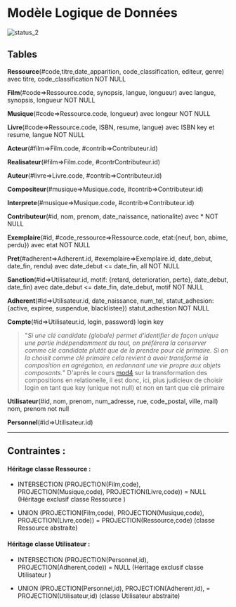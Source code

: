 # Modèle Logique de Données
![status_2](https://img.shields.io/badge/Rendu%202-in%20progress-orange)

## Tables
**Ressource**(#code,titre,date_apparition, code_classification, editeur, genre) avec titre, code_classification NOT NULL

**Film**(#code=>Ressource.code, synopsis, langue, longueur) avec langue, synopsis, longueur NOT NULL

**Musique**(#code=>Ressource.code, longueur) avec longeur NOT NULL

**Livre**(#code=>Ressource.code, ISBN, resume, langue) avec ISBN key et resume, langue NOT NULL

**Acteur**(#film=>Film.code, #contrib=><span>Contributeur.id</span>)

**Realisateur**(#film=>Film.code, #contr<span>Contributeur.id</span>)

**Auteur**(#livre=>Livre.code, #contrib=><span>Contributeur.id</span>)

**Compositeur**(#musique=>Musique.code, #contrib=><span>Contributeur.id</span>)

**Interprete**(#musique=>Musique.code, #contrib=><span>Contributeur.id</span>)

**Contributeur**(#id, nom, prenom, date_naissance, nationalite) avec * NOT NULL

**Exemplaire**(#id, #code_ressource=>Ressource.code, etat:{neuf, bon, abime, perdu}) avec etat NOT NULL

**Pret**(#adherent=>Adherent<span>.id, #exemplaire=>Exemplaire</span>.id, date_debut, date_fin, rendu) avec date_debut <= date_fin, all NOT NULL

**Sanction**(#id=><span>Utilisateur.id</span>, motif: {retard, deterioration, perte}, date_debut, date_fin) avec date_debut <= date_fin, date_debut, motif NOT NULL

**Adherent**(#id=><span>Utilisateur.id</span>, date_naissance, num_tel, statut_adhesion: {active, expiree, suspendue, blacklistee}) statut_adhestion NOT NULL

**Compte**(#id=><span>Utilisateur.id</span>, login, password) login key

> "*Si une clé candidate (globale) permet d'identifier de façon unique une partie indépendamment du tout, on préférera la conserver comme clé candidate plutôt que de la prendre pour clé primaire.
> Si on la choisit comme clé primaire cela revient à avoir transformé la composition en agrégation, en redonnant une vie propre aux objets composants.*"
> D'aprés le cours [mod4](https://moodle.utc.fr/pluginfile.php/249144/mod_resource/content/1/co/mod4c21.html) sur la transformation des compositions en relationelle, il  est donc, ici, plus judicieux de choisir login en tant que key (unique not null) et non en tant que clé primaire



**Utilisateur**(#id, nom, prenom, num_adresse, rue, code_postal,  ville, mail) nom, prenom not null

**Personnel**(#id=><span>Utilisateur.id</span>)
    
---

## Contraintes :

#### Héritage classe Ressource :

- INTERSECTION (PROJECTION(Film,code), PROJECTION(Musique,code), PROJECTION(Livre,code)) = NULL (Héritage exclusif classe Ressource )

- UNION (PROJECTION(Film,code), PROJECTION(Musique,code), PROJECTION(Livre,code)) = PROJECTION(Ressource,code) (classe Ressource abstraite)

#### Héritage classe Utilisateur :

- INTERSECTION (PROJECTION(Personnel,id), PROJECTION(Adherent,code)) = NULL (Héritage exclusif classe Utilisateur )

- UNION (PROJECTION(Personnel,id), PROJECTION(Adherent,id),  = PROJECTION(Utilisateur,id) (classe Utilisateur abstraite)



